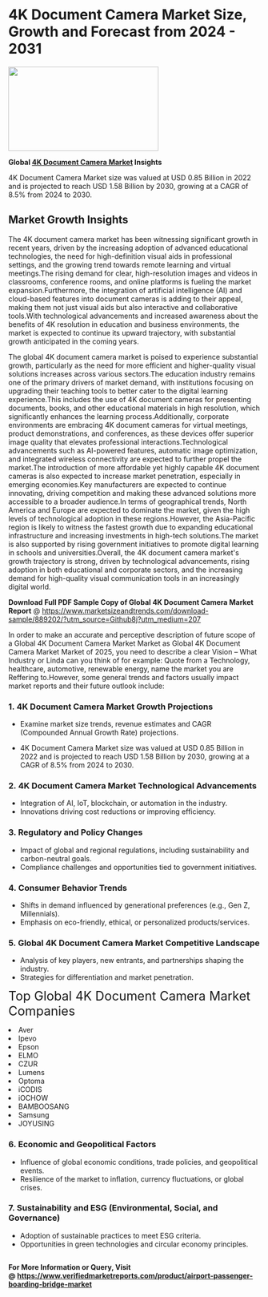 <H1>4K Document Camera Market Size, Growth and Forecast from 2024 - 2031</H1><img class="aligncenter size-medium wp-image-584254" src="https://thirdeyenews.in/wp-content/uploads/2024/09/Global-Market-Research-300x168.jpeg" alt="" width="300" height="168" /><p><strong>Global&nbsp;<a href="https://www.marketsizeandtrends.com/download-sample/889202/?utm_source=Github8j?utm_medium=207">4K Document Camera Market</a> Insights</strong></p><p>4K Document Camera Market size was valued at USD 0.85 Billion in 2022 and is projected to reach USD 1.58 Billion by 2030, growing at a CAGR of 8.5% from 2024 to 2030.</p><p><h2>Market Growth Insights</h2> <p>The 4K document camera market has been witnessing significant growth in recent years, driven by the increasing adoption of advanced educational technologies, the need for high-definition visual aids in professional settings, and the growing trend towards remote learning and virtual meetings.The rising demand for clear, high-resolution images and videos in classrooms, conference rooms, and online platforms is fueling the market expansion.Furthermore, the integration of artificial intelligence (AI) and cloud-based features into document cameras is adding to their appeal, making them not just visual aids but also interactive and collaborative tools.With technological advancements and increased awareness about the benefits of 4K resolution in education and business environments, the market is expected to continue its upward trajectory, with substantial growth anticipated in the coming years.</p> <p>The global 4K document camera market is poised to experience substantial growth, particularly as the need for more efficient and higher-quality visual solutions increases across various sectors.The education industry remains one of the primary drivers of market demand, with institutions focusing on upgrading their teaching tools to better cater to the digital learning experience.This includes the use of 4K document cameras for presenting documents, books, and other educational materials in high resolution, which significantly enhances the learning process.Additionally, corporate environments are embracing 4K document cameras for virtual meetings, product demonstrations, and conferences, as these devices offer superior image quality that elevates professional interactions.Technological advancements such as AI-powered features, automatic image optimization, and integrated wireless connectivity are expected to further propel the market.The introduction of more affordable yet highly capable 4K document cameras is also expected to increase market penetration, especially in emerging economies.Key manufacturers are expected to continue innovating, driving competition and making these advanced solutions more accessible to a broader audience.In terms of geographical trends, North America and Europe are expected to dominate the market, given the high levels of technological adoption in these regions.However, the Asia-Pacific region is likely to witness the fastest growth due to expanding educational infrastructure and increasing investments in high-tech solutions.The market is also supported by rising government initiatives to promote digital learning in schools and universities.Overall, the 4K document camera market's growth trajectory is strong, driven by technological advancements, rising adoption in both educational and corporate sectors, and the increasing demand for high-quality visual communication tools in an increasingly digital world.</p> <p><span class=""><strong>Download Full PDF Sample Copy of Global 4K Document Camera Market Report</strong> @ <a href="https://www.marketsizeandtrends.com/download-sample/889202/?utm_source=Github8j?utm_medium=207" target="_blank">https://www.marketsizeandtrends.com/download-sample/889202/?utm_source=Github8j?utm_medium=207</a></span></p><p>In order to make an accurate and perceptive description of future scope of a Global&nbsp;4K Document Camera Market Market as Global&nbsp;4K Document Camera Market Market of 2025, you need to describe a clear Vision &ndash; What Industry or Linda can you think of for example: Quote from a Technology, healthcare, automotive, renewable energy, name the market you are Reffering to.However, some general trends and factors usually impact market reports and their future outlook include:</p><h3>1.&nbsp;<strong>4K Document Camera Market Growth Projections</strong></h3><ul><li>Examine market size trends, revenue estimates and CAGR (Compounded Annual Growth Rate) projections.</li><li><p>4K Document Camera Market size was valued at USD 0.85 Billion in 2022 and is projected to reach USD 1.58 Billion by 2030, growing at a CAGR of 8.5% from 2024 to 2030.</p></li></ul><h3>2.&nbsp;<strong>4K Document Camera Market Technological Advancements</strong></h3><ul><li>Integration of AI, IoT, blockchain, or automation in the industry.</li><li>Innovations driving cost reductions or improving efficiency.</li></ul><h3>3.&nbsp;<strong>Regulatory and Policy Changes</strong></h3><ul><li>Impact of global and regional regulations, including sustainability and carbon-neutral goals.</li><li>Compliance challenges and opportunities tied to government initiatives.</li></ul><h3>4.&nbsp;<strong>Consumer Behavior Trends</strong></h3><ul><li>Shifts in demand influenced by generational preferences (e.g., Gen Z, Millennials).</li><li>Emphasis on eco-friendly, ethical, or personalized products/services.</li></ul><h3>5.&nbsp;<strong>Global 4K Document Camera Market Competitive Landscape</strong></h3><ul><li>Analysis of key players, new entrants, and partnerships shaping the industry.</li><li>Strategies for differentiation and market penetration.</li></ul><p data-pm-slice="1 1 []"><span style="color: inherit; font-family: inherit; font-size: 25px;">Top Global 4K Document Camera Market Companies</span></p><div class="" data-test-id=""><p><li>Aver</li><li> Ipevo</li><li> Epson</li><li> ELMO</li><li> CZUR</li><li> Lumens</li><li> Optoma</li><li> iCODIS</li><li> iOCHOW</li><li> BAMBOOSANG</li><li> Samsung</li><li> JOYUSING</li></p></div><h3>6.&nbsp;<strong>Economic and Geopolitical Factors</strong></h3><ul><li>Influence of global economic conditions, trade policies, and geopolitical events.</li><li>Resilience of the market to inflation, currency fluctuations, or global crises.</li></ul><h3>7.&nbsp;<strong>Sustainability and ESG (Environmental, Social, and Governance)</strong></h3><ul><li>Adoption of sustainable practices to meet ESG criteria.</li><li>Opportunities in green technologies and circular economy principles.</li></ul><h2><strong style="font-size: 14px;">For More Information or Query, Visit @&nbsp;</strong><a style="background-color: #ffffff; font-size: 14px;" href="https://www.marketsizeandtrends.com/report/4k-document-camera-market/" target="_blank">https://www.verifiedmarketreports.com/product/airport-passenger-boarding-bridge-market</a></h2>